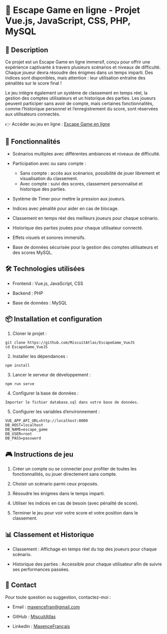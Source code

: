 # 🔐 Escape Game en ligne - Projet Vue.js, JavaScript, CSS, PHP, MySQL

## 📖 Description
Ce projet est un Escape Game en ligne immersif, conçu pour offrir une expérience captivante à travers plusieurs scénarios et niveaux de difficulté. Chaque joueur devra résoudre des énigmes dans un temps imparti. Des indices sont disponibles, mais attention : leur utilisation entraîne des pénalités sur le score final !

Le jeu intègre également un système de classement en temps réel, la gestion des comptes utilisateurs et un historique des parties. Les joueurs peuvent participer sans avoir de compte, mais certaines fonctionnalités, comme l’historique personnel et l’enregistrement du score, sont réservées aux utilisateurs connectés.

👉 Accéder au jeu en ligne : [Escape Game en ligne](http://miscuitatlas-escapegame.rf.gd/)

## 📌 Fonctionnalités
* Scénarios multiples avec différentes ambiances et niveaux de difficulté.
  
* Participation avec ou sans compte :
  * Sans compte : accès aux scénarios, possibilité de jouer librement et visualisation du classement.
  * Avec compte : suivi des scores, classement personnalisé et historique des parties.

* Système de Timer pour mettre la pression aux joueurs.
  
* Indices avec pénalité pour aider en cas de blocage.
  
* Classement en temps réel des meilleurs joueurs pour chaque scénario.
  
* Historique des parties jouées pour chaque utilisateur connecté.
  
* Effets visuels et sonores immersifs.
  
* Base de données sécurisée pour la gestion des comptes utilisateurs et des scores MySQL.

## 🛠️ Technologies utilisées
* Frontend : Vue.js, JavaScript, CSS

* Backend : PHP

* Base de données : MySQL

## 📦 Installation et configuration
1. Cloner le projet :
```
git clone https://github.com/MiscuitAtlas/EscapeGame_VueJS
cd EscapeGame_VueJS
```
2. Installer les dépendances :
```
npm install
```
3. Lancer le serveur de développement :
```
npm run serve
```
4. Configurer la base de données :
```
Importer le fichier database.sql dans votre base de données.
```
5. Configurer les variables d’environnement :
```
VUE_APP_API_URL=http://localhost:8000
DB_HOST=localhost
DB_NAME=escape_game
DB_USER=root
DB_PASS=password
```

## 🎮 Instructions de jeu
1. Créer un compte ou se connecter pour profiter de toutes les fonctionnalités, ou jouer directement sans compte.

2. Choisir un scénario parmi ceux proposés.

3. Résoudre les énigmes dans le temps imparti.

4. Utiliser les indices en cas de besoin (avec pénalité de score).

5. Terminer le jeu pour voir votre score et votre position dans le classement.

## 📊 Classement et Historique
* Classement : Affichage en temps réel du top des joueurs pour chaque scénario.

* Historique des parties : Accessible pour chaque utilisateur afin de suivre ses performances passées.

## 📧 Contact
Pour toute question ou suggestion, contactez-moi :

* Email : maxencefran@gmail.com

* GitHub : [MiscuitAtlas](https://github.com/MiscuitAtlas)

* Linkedin : [MaxenceFrançais](https://www.linkedin.com/in/maxence-fran%C3%A7ais-a039a2307/)
